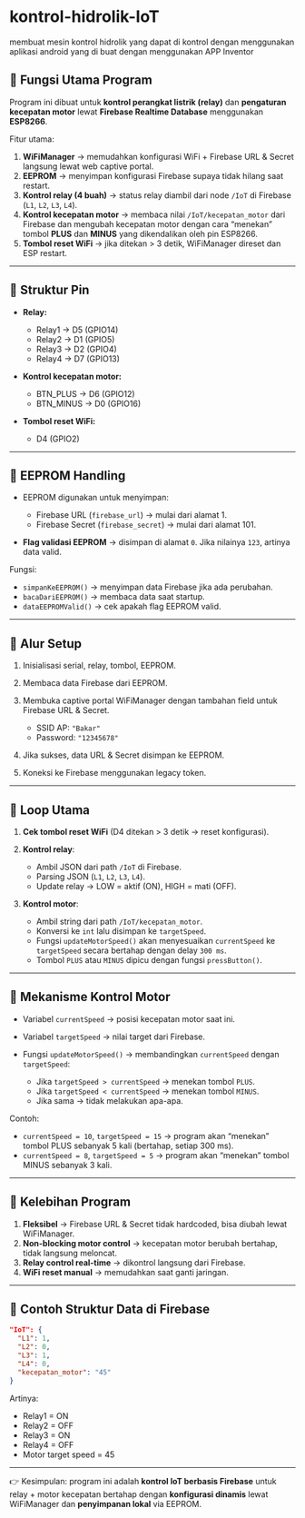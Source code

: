 # kontrol-hidrolik-IoT
membuat mesin kontrol hidrolik yang dapat di kontrol dengan menggunakan aplikasi android yang di buat dengan menggunakan APP Inventor

## 🔹 Fungsi Utama Program

Program ini dibuat untuk **kontrol perangkat listrik (relay)** dan **pengaturan kecepatan motor** lewat **Firebase Realtime Database** menggunakan **ESP8266**.

Fitur utama:

1. **WiFiManager** → memudahkan konfigurasi WiFi + Firebase URL & Secret langsung lewat web captive portal.
2. **EEPROM** → menyimpan konfigurasi Firebase supaya tidak hilang saat restart.
3. **Kontrol relay (4 buah)** → status relay diambil dari node `/IoT` di Firebase (`L1`, `L2`, `L3`, `L4`).
4. **Kontrol kecepatan motor** → membaca nilai `/IoT/kecepatan_motor` dari Firebase dan mengubah kecepatan motor dengan cara “menekan” tombol **PLUS** dan **MINUS** yang dikendalikan oleh pin ESP8266.
5. **Tombol reset WiFi** → jika ditekan > 3 detik, WiFiManager direset dan ESP restart.

---

## 🔹 Struktur Pin

* **Relay:**

  * Relay1 → D5 (GPIO14)
  * Relay2 → D1 (GPIO5)
  * Relay3 → D2 (GPIO4)
  * Relay4 → D7 (GPIO13)
* **Kontrol kecepatan motor:**

  * BTN_PLUS → D6 (GPIO12)
  * BTN_MINUS → D0 (GPIO16)
* **Tombol reset WiFi:**

  * D4 (GPIO2)

---

## 🔹 EEPROM Handling

* EEPROM digunakan untuk menyimpan:

  * Firebase URL (`firebase_url`) → mulai dari alamat 1.
  * Firebase Secret (`firebase_secret`) → mulai dari alamat 101.
* **Flag validasi EEPROM** → disimpan di alamat `0`. Jika nilainya `123`, artinya data valid.

Fungsi:

* `simpanKeEEPROM()` → menyimpan data Firebase jika ada perubahan.
* `bacaDariEEPROM()` → membaca data saat startup.
* `dataEEPROMValid()` → cek apakah flag EEPROM valid.

---

## 🔹 Alur Setup

1. Inisialisasi serial, relay, tombol, EEPROM.
2. Membaca data Firebase dari EEPROM.
3. Membuka captive portal WiFiManager dengan tambahan field untuk Firebase URL & Secret.

   * SSID AP: `"Bakar"`
   * Password: `"12345678"`
4. Jika sukses, data URL & Secret disimpan ke EEPROM.
5. Koneksi ke Firebase menggunakan legacy token.

---

## 🔹 Loop Utama

1. **Cek tombol reset WiFi** (D4 ditekan > 3 detik → reset konfigurasi).
2. **Kontrol relay**:

   * Ambil JSON dari path `/IoT` di Firebase.
   * Parsing JSON (`L1`, `L2`, `L3`, `L4`).
   * Update relay → LOW = aktif (ON), HIGH = mati (OFF).
3. **Kontrol motor**:

   * Ambil string dari path `/IoT/kecepatan_motor`.
   * Konversi ke `int` lalu disimpan ke `targetSpeed`.
   * Fungsi `updateMotorSpeed()` akan menyesuaikan `currentSpeed` ke `targetSpeed` secara bertahap dengan delay `300 ms`.
   * Tombol `PLUS` atau `MINUS` dipicu dengan fungsi `pressButton()`.

---

## 🔹 Mekanisme Kontrol Motor

* Variabel `currentSpeed` → posisi kecepatan motor saat ini.
* Variabel `targetSpeed` → nilai target dari Firebase.
* Fungsi `updateMotorSpeed()` → membandingkan `currentSpeed` dengan `targetSpeed`:

  * Jika `targetSpeed > currentSpeed` → menekan tombol `PLUS`.
  * Jika `targetSpeed < currentSpeed` → menekan tombol `MINUS`.
  * Jika sama → tidak melakukan apa-apa.

Contoh:

* `currentSpeed = 10`, `targetSpeed = 15` → program akan “menekan” tombol PLUS sebanyak 5 kali (bertahap, setiap 300 ms).
* `currentSpeed = 8`, `targetSpeed = 5` → program akan “menekan” tombol MINUS sebanyak 3 kali.

---

## 🔹 Kelebihan Program

1. **Fleksibel** → Firebase URL & Secret tidak hardcoded, bisa diubah lewat WiFiManager.
2. **Non-blocking motor control** → kecepatan motor berubah bertahap, tidak langsung meloncat.
3. **Relay control real-time** → dikontrol langsung dari Firebase.
4. **WiFi reset manual** → memudahkan saat ganti jaringan.

---

## 🔹 Contoh Struktur Data di Firebase

```json
"IoT": {
  "L1": 1,
  "L2": 0,
  "L3": 1,
  "L4": 0,
  "kecepatan_motor": "45"
}
```

Artinya:

* Relay1 = ON
* Relay2 = OFF
* Relay3 = ON
* Relay4 = OFF
* Motor target speed = 45

---

👉 Kesimpulan: program ini adalah **kontrol IoT berbasis Firebase** untuk relay + motor kecepatan bertahap dengan **konfigurasi dinamis** lewat WiFiManager dan **penyimpanan lokal** via EEPROM.
